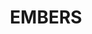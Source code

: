 ---
title: "EMBERS"
description: "EMBERS"
layout: shop
keywords:
  - 美食競賽
  - 台灣美食
  - 美食精選
datePublished: "2025-06-30"
dateModified: "2025-07-07"
city: "台北市"
district: "大安區"
address: "台北市大安區仁愛路四段122巷24號"
phone: "0277515598"
geo: "25.03590358301415, 121.5501756808743"
google_map: "https://maps.app.goo.gl/BDrqN9jA3JANWghY6"
footinder: "https://footinder.com.tw/%E5%8F%B0%E5%8C%97%E5%B8%82%E5%A4%A7%E5%AE%89%E5%8D%80/8741/"
official: "https://www.embersdining.com/"
award:
  - name: "500盤"
    year: "2024"
    entries:
      - dishes:
          - "香鍋飯"
          - "ta'nas"
          - "麭薯薯"
          - "SEAESE CAKE"

---